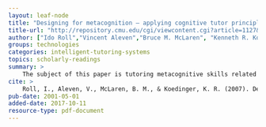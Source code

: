```yaml
---
layout: leaf-node
title: "Designing for metacognition — applying cognitive tutor principles to the tutoring of help seeking"
title-url: "http://repository.cmu.edu/cgi/viewcontent.cgi?article=1127&context=hcii"
author: ["Ido Roll","Vincent Aleven","Bruce M. McLaren", "Kenneth R. Koedinger"]
groups: technologies
categories: intelligent-tutoring-systems
topics: scholarly-readings
summary: >
    The subject of this paper is tutoring metacognitive skills related to help-seeking behaviors.
cite: >
    Roll, I., Aleven, V., McLaren, B. M., & Koedinger, K. R. (2007). Designing for metacognition—applying cognitive tutor principles to the tutoring of help seeking. Metacognition and Learning, 2(2-3), 125-140.
pub-date: 2001-05-01
added-date: 2017-10-11
resource-type: pdf-document
---
```

